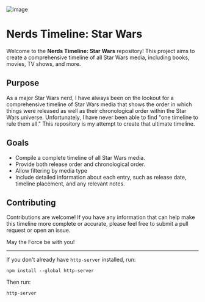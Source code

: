 ![image](https://github.com/user-attachments/assets/c5a6c882-331f-4e5b-8c94-1cd8aa44414e)

# Nerds Timeline: Star Wars

Welcome to the **Nerds Timeline: Star Wars** repository! This project aims to create a comprehensive timeline of all Star Wars media, including books, movies, TV shows, and more. 

## Purpose

As a major Star Wars nerd, I have always been on the lookout for a comprehensive timeline of Star Wars media that shows the order in which things were released as well as their chronological order within the Star Wars universe. Unfortunately, I have never been able to find "one timeline to rule them all." This repository is my attempt to create that ultimate timeline.

## Goals

- Compile a complete timeline of all Star Wars media.
- Provide both release order and chronological order.
- Allow filtering by media type
- Include detailed information about each entry, such as release date, timeline placement, and any relevant notes.

## Contributing

Contributions are welcome! If you have any information that can help make this timeline more complete or accurate, please feel free to submit a pull request or open an issue.

May the Force be with you!

---

If you don't already have `http-server` installed, run:

`npm install --global http-server`

Then run:

`http-server`
